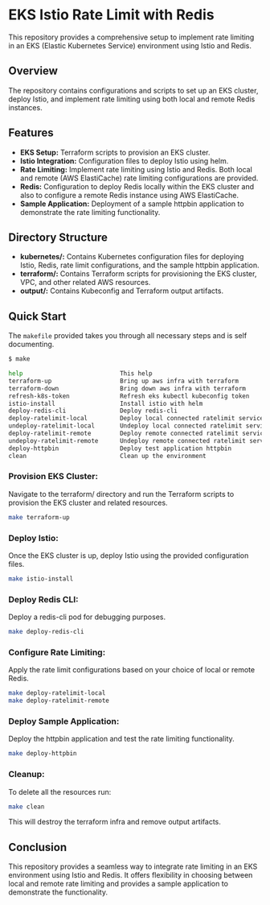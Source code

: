 # EKS Istio Rate Limit with Redis
This repository provides a comprehensive setup to implement rate limiting in an EKS (Elastic Kubernetes Service) environment using Istio and Redis.

## Overview
The repository contains configurations and scripts to set up an EKS cluster, deploy Istio, and implement rate limiting using both local and remote Redis instances.

## Features
- **EKS Setup:** Terraform scripts to provision an EKS cluster.
- **Istio Integration:** Configuration files to deploy Istio using helm.
- **Rate Limiting:** Implement rate limiting using Istio and Redis. Both local and remote (AWS ElastiCache) rate limiting configurations are provided.
- **Redis:** Configuration to deploy Redis locally within the EKS cluster and also to configure a remote Redis instance using AWS ElastiCache.
- **Sample Application:** Deployment of a sample httpbin application to demonstrate the rate limiting functionality.

## Directory Structure
- **kubernetes/:** Contains Kubernetes configuration files for deploying Istio, Redis, rate limit configurations, and the sample httpbin application.
- **terraform/:** Contains Terraform scripts for provisioning the EKS cluster, VPC, and other related AWS resources.
- **output/:** Contains Kubeconfig and Terraform output artifacts.

## Quick Start

The `makefile` provided takes you through all necessary steps and is self documenting.

```bash
$ make

help                           This help
terraform-up                   Bring up aws infra with terraform
terraform-down                 Bring down aws infra with terraform
refresh-k8s-token              Refresh eks kubectl kubeconfig token
istio-install                  Install istio with helm
deploy-redis-cli               Deploy redis-cli
deploy-ratelimit-local         Deploy local connected ratelimit service
undeploy-ratelimit-local       Undeploy local connected ratelimit service
deploy-ratelimit-remote        Deploy remote connected ratelimit service
undeploy-ratelimit-remote      Undeploy remote connected ratelimit service
deploy-httpbin                 Deploy test application httpbin
clean                          Clean up the environment
```

### Provision EKS Cluster:
Navigate to the terraform/ directory and run the Terraform scripts to provision the EKS cluster and related resources.

```bash
make terraform-up
```

### Deploy Istio:
Once the EKS cluster is up, deploy Istio using the provided configuration files.

```bash
make istio-install
```

### Deploy Redis CLI:
Deploy a redis-cli pod for debugging purposes.

```bash
make deploy-redis-cli
```

### Configure Rate Limiting:
Apply the rate limit configurations based on your choice of local or remote Redis.

```bash
make deploy-ratelimit-local
make deploy-ratelimit-remote
```

### Deploy Sample Application:
Deploy the httpbin application and test the rate limiting functionality.

```bash
make deploy-httpbin
```

### Cleanup:
To delete all the resources run:

```bash
make clean
```
This will destroy the terraform infra and remove output artifacts.

##   Conclusion
This repository provides a seamless way to integrate rate limiting in an EKS environment using Istio and Redis. It offers flexibility in choosing between local and remote rate limiting and provides a sample application to demonstrate the functionality.